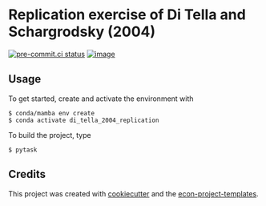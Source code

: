 # Replication exercise of Di Tella and Schargrodsky (2004)


[![pre-commit.ci status](https://results.pre-commit.ci/badge/github/erikoc/di_tella_2004_replication/main.svg)](https://results.pre-commit.ci/latest/github/erikoc/di_tella_2004_replication/main)
[![image](https://img.shields.io/badge/code%20style-black-000000.svg)](https://github.com/psf/black)

## Usage

To get started, create and activate the environment with

```console
$ conda/mamba env create
$ conda activate di_tella_2004_replication
```

To build the project, type

```console
$ pytask
```

## Credits

This project was created with [cookiecutter](https://github.com/audreyr/cookiecutter)
and the
[econ-project-templates](https://github.com/OpenSourceEconomics/econ-project-templates).
